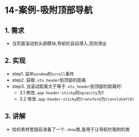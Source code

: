 # 14-案例-吸附顶部导航

## 1. 需求

- 当页面滚动到头部模块,导航栏自动滑入,否则滑出

## 2. 实现

- step1. 监听`window`的`scroll`事件
- step2. 获取`.xtx_header`到顶部的距离
- step3. 当滚动距离大于等于`.xtx_header`到顶部的距离时:
  - 3.1 修改`.app-header-sticky`的`opcacity`为1
  - 3.2 修改`.app-header-sticky`的`transform`为`translateY(0)`

## 3. 讲解

- 给的素材里提前准备了一个`.show`类,是用于让导航栏吸附的类
